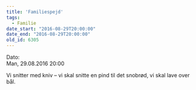```yaml
---
title: 'Familiespejd'
tags:
  - Familie
date_start: "2016-08-29T20:00:00"
date_end: "2016-08-29T20:00:00"
old_id: 6305
---
```

<div class="field field-type-datetime field-field-tidspunkt">
    <div class="field-items">
            <div class="field-item odd">
                      <div class="field-label-inline-first">
              Dato:&nbsp;</div>
                    Man, 29.08.2016 20:00        </div>
        </div>
</div>


Vi snitter med kniv – vi skal snitte en pind til det snobrød, vi skal lave over bål.